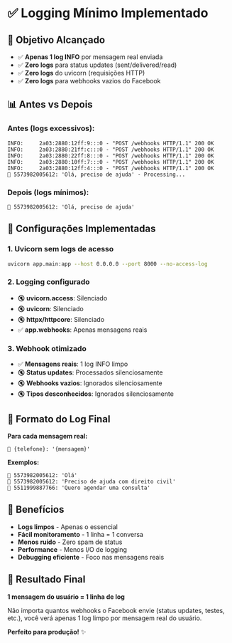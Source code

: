 # ✅ Logging Mínimo Implementado

## 🎯 **Objetivo Alcançado**
- ✅ **Apenas 1 log INFO** por mensagem real enviada
- ✅ **Zero logs** para status updates (sent/delivered/read)
- ✅ **Zero logs** do uvicorn (requisições HTTP)
- ✅ **Zero logs** para webhooks vazios do Facebook

## 📊 **Antes vs Depois**

### **Antes (logs excessivos):**
```
INFO:     2a03:2880:12ff:9:::0 - "POST /webhooks HTTP/1.1" 200 OK
INFO:     2a03:2880:21ff:c:::0 - "POST /webhooks HTTP/1.1" 200 OK
INFO:     2a03:2880:22ff:8:::0 - "POST /webhooks HTTP/1.1" 200 OK
INFO:     2a03:2880:10ff:7:::0 - "POST /webhooks HTTP/1.1" 200 OK
INFO:     2a03:2880:12ff:4:::0 - "POST /webhooks HTTP/1.1" 200 OK
📱 5573982005612: 'Olá, preciso de ajuda' - Processing...
```

### **Depois (logs mínimos):**
```
📱 5573982005612: 'Olá, preciso de ajuda'
```

## 🔧 **Configurações Implementadas**

### 1. **Uvicorn sem logs de acesso**
```bash
uvicorn app.main:app --host 0.0.0.0 --port 8000 --no-access-log
```

### 2. **Logging configurado**
- 🔇 **uvicorn.access**: Silenciado
- 🔇 **uvicorn**: Silenciado  
- 🔇 **httpx/httpcore**: Silenciado
- ✅ **app.webhooks**: Apenas mensagens reais

### 3. **Webhook otimizado**
- ✅ **Mensagens reais**: 1 log INFO limpo
- 🔇 **Status updates**: Processados silenciosamente
- 🔇 **Webhooks vazios**: Ignorados silenciosamente
- 🔇 **Tipos desconhecidos**: Ignorados silenciosamente

## 📱 **Formato do Log Final**

**Para cada mensagem real:**
```
📱 {telefone}: '{mensagem}'
```

**Exemplos:**
```
📱 5573982005612: 'Olá'
📱 5573982005612: 'Preciso de ajuda com direito civil'
📱 5511999887766: 'Quero agendar uma consulta'
```

## 🎯 **Benefícios**

- **Logs limpos** - Apenas o essencial
- **Fácil monitoramento** - 1 linha = 1 conversa
- **Menos ruído** - Zero spam de status
- **Performance** - Menos I/O de logging
- **Debugging eficiente** - Foco nas mensagens reais

## 🚀 **Resultado Final**

**1 mensagem do usuário = 1 linha de log**

Não importa quantos webhooks o Facebook envie (status updates, testes, etc.), você verá apenas 1 log limpo por mensagem real do usuário.

**Perfeito para produção!** ✨